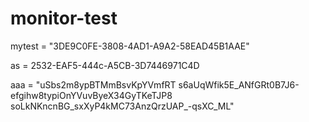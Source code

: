 # monitor-test

mytest = "3DE9C0FE-3808-4AD1-A9A2-58EAD45B1AAE"

as =  2532-EAF5-444c-A5CB-3D7446971C4D

aaa = "uSbs2m8ypBTMmBsvKpYVmfRT s6aUqWfik5E_ANfGRt0B7J6-efgihw8typiOnYVuvByeX34GyTKeTJP8 soLkNKncnBG_sxXyP4kMC73AnzQrzUAP_-qsXC_ML"
